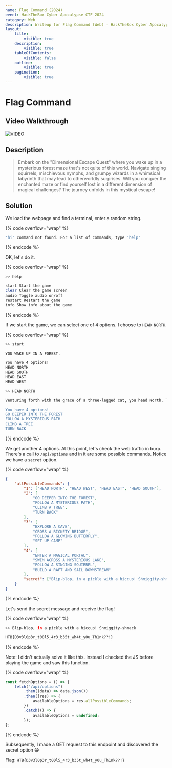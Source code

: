 ```yaml
---
name: Flag Command (2024)
event: HackTheBox Cyber Apocalypse CTF 2024
category: Web
description: Writeup for Flag Command (Web) - HackTheBox Cyber Apocalypse CTF (2024) 💜
layout:
    title:
        visible: true
    description:
        visible: true
    tableOfContents:
        visible: false
    outline:
        visible: true
    pagination:
        visible: true
---
```


# Flag Command

## Video Walkthrough

[![VIDEO](https://img.youtube.com/vi/-vhl8ixthO4/0.jpg)](https://www.youtube.com/watch?v=-vhl8ixthO4?t=19 "HackTheBox Cyber Apocalypse '24: Flag Command (web)")

## Description

> Embark on the "Dimensional Escape Quest" where you wake up in a mysterious forest maze that's not quite of this world. Navigate singing squirrels, mischievous nymphs, and grumpy wizards in a whimsical labyrinth that may lead to otherworldly surprises. Will you conquer the enchanted maze or find yourself lost in a different dimension of magical challenges? The journey unfolds in this mystical escape!

## Solution

We load the webpage and find a terminal, enter a random string.

{% code overflow="wrap" %}
```bash
'hi' command not found. For a list of commands, type 'help'
```
{% endcode %}

OK, let's do it.

{% code overflow="wrap" %}
```bash
>> help

start Start the game
clear Clear the game screen
audio Toggle audio on/off
restart Restart the game
info Show info about the game
```
{% endcode %}

If we start the game, we can select one of 4 options. I choose to `HEAD NORTH`.

{% code overflow="wrap" %}
```bash
>> start

YOU WAKE UP IN A FOREST.

You have 4 options!
HEAD NORTH
HEAD SOUTH
HEAD EAST
HEAD WEST

>> HEAD NORTH

Venturing forth with the grace of a three-legged cat, you head North. Turns out, your sense of direction is as bad as your cooking - somehow, it actually works out this time. You stumble into a clearing, finding a small, cozy-looking tavern with "The Sloshed Squirrel" swinging on the signpost. Congratulations, you've avoided immediate death by boredom and possibly by beasties. For now...

You have 4 options!
GO DEEPER INTO THE FOREST
FOLLOW A MYSTERIOUS PATH
CLIMB A TREE
TURN BACK
```
{% endcode %}

We get another 4 options. At this point, let's check the web traffic in burp. There's a call to `/api/options` and in it are some possible commands. Notice we have a `secret` option.

{% code overflow="wrap" %}
```json
{
    "allPossibleCommands": {
        "1": ["HEAD NORTH", "HEAD WEST", "HEAD EAST", "HEAD SOUTH"],
        "2": [
            "GO DEEPER INTO THE FOREST",
            "FOLLOW A MYSTERIOUS PATH",
            "CLIMB A TREE",
            "TURN BACK"
        ],
        "3": [
            "EXPLORE A CAVE",
            "CROSS A RICKETY BRIDGE",
            "FOLLOW A GLOWING BUTTERFLY",
            "SET UP CAMP"
        ],
        "4": [
            "ENTER A MAGICAL PORTAL",
            "SWIM ACROSS A MYSTERIOUS LAKE",
            "FOLLOW A SINGING SQUIRREL",
            "BUILD A RAFT AND SAIL DOWNSTREAM"
        ],
        "secret": ["Blip-blop, in a pickle with a hiccup! Shmiggity-shmack"]
    }
}
```
{% endcode %}

Let's send the secret message and receive the flag!

{% code overflow="wrap" %}
```bash
>> Blip-blop, in a pickle with a hiccup! Shmiggity-shmack

HTB{D3v3l0p3r_t00l5_4r3_b35t_wh4t_y0u_Th1nk??!}
```
{% endcode %}

Note: I didn't actually solve it like this. Instead I checked the JS before playing the game and saw this function.

{% code overflow="wrap" %}
```js
const fetchOptions = () => {
    fetch("/api/options")
        .then((data) => data.json())
        .then((res) => {
            availableOptions = res.allPossibleCommands;
        })
        .catch(() => {
            availableOptions = undefined;
        });
};
```
{% endcode %}

Subsequently, I made a GET request to this endpoint and discovered the secret option 😁

Flag: `HTB{D3v3l0p3r_t00l5_4r3_b35t_wh4t_y0u_Th1nk??!}`
